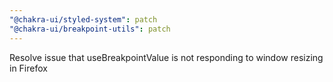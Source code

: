 ```yaml
---
"@chakra-ui/styled-system": patch
"@chakra-ui/breakpoint-utils": patch
---
```


Resolve issue that useBreakpointValue is not responding to window resizing in
Firefox
